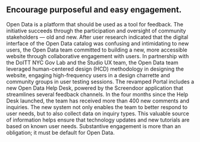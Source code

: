 ## Encourage purposeful and easy engagement.

Open Data is a platform that should be used as a tool for feedback. The initiative succeeds through the participation and oversight of community stakeholders — old and new. After user research indicated that the digital interface of the Open Data catalog was confusing and intimidating to new users, the Open Data team committed to building a new, more accessible website through collaborative engagement with users. In partnership with the DoITT NYC Gov Lab and the Studio UX team, the Open Data team leveraged human-centered design (HCD) methodology in designing the website, engaging high-frequency users in a design charrette and community groups in user testing sessions. The revamped Portal includes a new Open Data Help Desk, powered by the Screendoor application that streamlines several feedback channels. In the four months since the Help Desk launched, the team has received more than 400 new comments and inquiries. The new system not only enables the team to better respond to user needs, but to also collect data on inquiry types. This valuable source of information helps ensure that technology updates and new tutorials are based on known user needs. Substantive engagement is more than an obligation; it must be default for Open Data.
